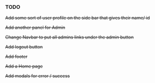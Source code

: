### TODO
~~Add some sort of user profile on the side bar that gives their name/ id~~

~~Add another panel for Admin~~

~~Change Navbar to put all admins links under the admin button~~

~~Add logout button~~

~~Add footer~~

~~Add a Home page~~

~~Add modals for error / success~~
